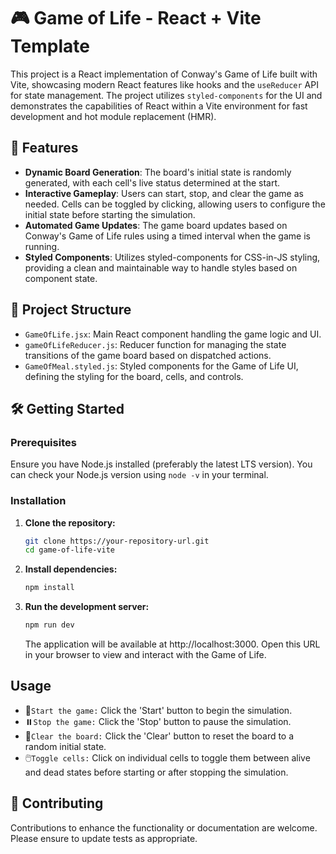 # 🎮 Game of Life - React + Vite Template

This project is a React implementation of Conway's Game of Life built with Vite, showcasing modern React features like hooks and the `useReducer` API for state management. The project utilizes `styled-components` for the UI and demonstrates the capabilities of React within a Vite environment for fast development and hot module replacement (HMR).

## 🚀 Features

- **Dynamic Board Generation**: The board's initial state is randomly generated, with each cell's live status determined at the start.
- **Interactive Gameplay**: Users can start, stop, and clear the game as needed. Cells can be toggled by clicking, allowing users to configure the initial state before starting the simulation.
- **Automated Game Updates**: The game board updates based on Conway's Game of Life rules using a timed interval when the game is running.
- **Styled Components**: Utilizes styled-components for CSS-in-JS styling, providing a clean and maintainable way to handle styles based on component state.

## 📂 Project Structure

- `GameOfLife.jsx`: Main React component handling the game logic and UI.
- `gameOfLifeReducer.js`: Reducer function for managing the state transitions of the game board based on dispatched actions.
- `GameOfMeal.styled.js`: Styled components for the Game of Life UI, defining the styling for the board, cells, and controls.

## 🛠 Getting Started

### Prerequisites

Ensure you have Node.js installed (preferably the latest LTS version). You can check your Node.js version using `node -v` in your terminal.

### Installation

1. **Clone the repository:**
   ```bash
   git clone https://your-repository-url.git
   cd game-of-life-vite
   ```
2. **Install dependencies:**
    ```bash
   npm install
   ```
3. **Run the development server:**
   ```bash
   npm run dev
   ```
   The application will be available at http://localhost:3000. Open this URL in your browser to view and interact with the Game of Life.

## Usage

- 🚀`Start the game:` Click the 'Start' button to begin the simulation.
- ⏸️`Stop the game:` Click the 'Stop' button to pause the simulation.
- 🔄`Clear the board:` Click the 'Clear' button to reset the board to a random initial state.
- 🖱️`Toggle cells:` Click on individual cells to toggle them between alive and dead states before starting or after stopping the simulation.

## 🤝 Contributing

Contributions to enhance the functionality or documentation are welcome. Please ensure to update tests as appropriate.
   
